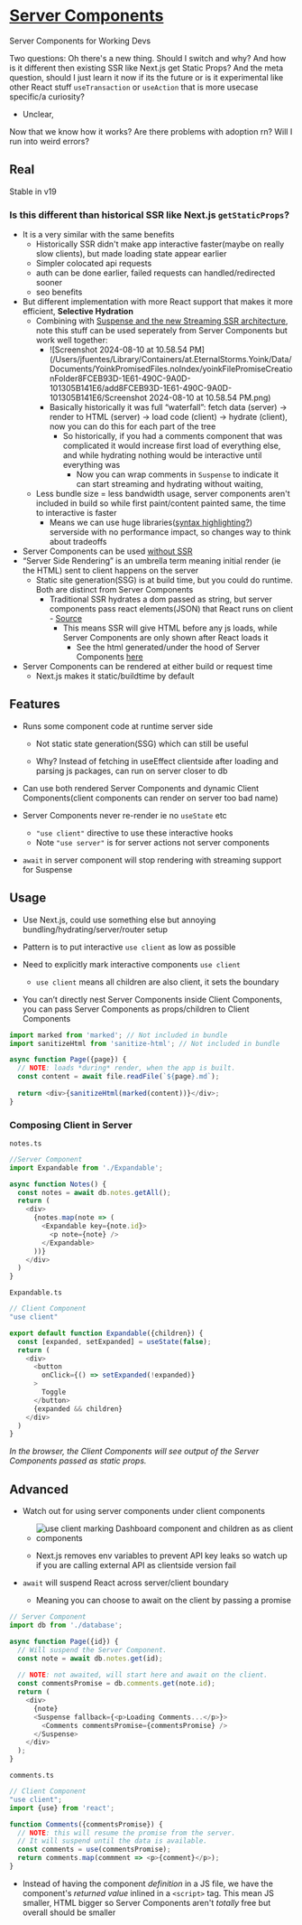 # [Server Components](https://react.dev/reference/rsc/server-components)

Server Components for Working Devs

Two questions: Oh there's a new thing. Should I switch and why? And how is it different then existing SSR like Next.js get Static Props? And the meta question, should I just learn it now if its the future or is it experimental like other React stuff `useTransaction` or `useAction` that is more usecase specific/a curiosity?

- Unclear, 

Now that we know how it works? Are there problems with adoption rn? Will I run into weird errors? 

## Real

Stable in v19

### Is this different than historical SSR like Next.js `getStaticProps`?

- It is a very similar with the same benefits
  - Historically SSR didn't make app interactive faster(maybe on really slow clients), but made loading state appear earlier
  - Simpler colocated api requests
  - auth can be done earlier, failed requests can handled/redirected sooner
  - seo benefits
- But different implementation with more React support that makes it more efficient, **Selective Hydration**
  - Combining with [Suspense and the new Streaming SSR architecture](https://github.com/reactwg/react-18/discussions/37), note this stuff can be used seperately from Server Components but work well together:
    - ![Screenshot 2024-08-10 at 10.58.54 PM](/Users/jfuentes/Library/Containers/at.EternalStorms.Yoink/Data/Documents/YoinkPromisedFiles.noIndex/yoinkFilePromiseCreationFolder8FCEB93D-1E61-490C-9A0D-101305B141E6/add8FCEB93D-1E61-490C-9A0D-101305B141E6/Screenshot 2024-08-10 at 10.58.54 PM.png)
    - Basically historically it was full “waterfall”: fetch data (server) → render to HTML (server) → load code (client) → hydrate (client), now you can do this for each part of the tree
      - So historically, if you had a comments component that was complicated it would increase first load of everything else, and while hydrating nothing would be interactive until everything was
        - Now you can wrap comments in `Suspense` to indicate it can start streaming and hydrating without waiting,
  - Less bundle size = less bandwidth usage, server components aren't included in build so while first paint/content painted same, the time to interactive is faster
    - Means we can use huge libraries([syntax highlighting?](https://bright.codehike.org/)) serverside with no performance impact, so changes way to think about tradeoffs
- Server Components can be used [without SSR](https://github.com/reactjs/server-components-demo?tab=readme-ov-file#should-i-use-this-demo-for-benchmarks)
- “Server Side Rendering” is an umbrella term meaning initial render (ie the HTML) sent to client happens on the server
  - Static site generation(SSG) is at build time, but you could do runtime. Both are distinct from Server Components
    - Traditional SSR hydrates a dom passed as string, but server components pass react elements(JSON) that React runs on client - [Source](https://stackoverflow.com/questions/76325862/what-is-the-difference-between-react-server-components-rsc-and-server-side-ren#:~:text=Server%20components%20return%20react%20elements,and%20put%20into%20the%20DOM.&text=SSR%20is%20to%20run%20code%20on%20the%20server.)
      - This means SSR will give HTML before any js loads, while Server Components are only shown after React loads it
        - See the html generated/under the hood of Server Components [here](https://www.joshwcomeau.com/react/server-components/#peeking-under-the-hood-8)
- Server Components can be rendered at either build or request time
  - Next.js makes it static/buildtime by default

## Features

- Runs some component code at runtime server side

  - Not static state generation(SSG) which can still be useful

  - Why? Instead of fetching in useEffect clientside after loading and parsing js packages, can run on server closer to db

- Can use both rendered Server Components and dynamic Client Components(client components can render on server too bad name)
- Server Components never re-render ie no `useState` etc 
  -  `"use client"` directive to use these interactive hooks
    - Note `"use server"` is for server actions not server components
- `await` in server component will stop rendering with streaming support for Suspense

## Usage

- Use Next.js, could use something else but annoying bundling/hydrating/server/router setup

- Pattern is to put interactive `use client` as low as possible
- Need to explicitly mark interactive components  `use client` 
  - `use client` means all children are also client, it sets the boundary
-  You can’t directly nest Server Components inside Client Components, you can pass Server Components as props/children to Client Components

```ts
import marked from 'marked'; // Not included in bundle
import sanitizeHtml from 'sanitize-html'; // Not included in bundle

async function Page({page}) {
  // NOTE: loads *during* render, when the app is built.
  const content = await file.readFile(`${page}.md`);
  
  return <div>{sanitizeHtml(marked(content))}</div>;
}
```

### Composing Client in Server

`notes.ts`

```ts
//Server Component
import Expandable from './Expandable';

async function Notes() {
  const notes = await db.notes.getAll();
  return (
    <div>
      {notes.map(note => (
        <Expandable key={note.id}>
          <p note={note} />
        </Expandable>
      ))}
    </div>
  )
}
```

`Expandable.ts`

```ts
// Client Component
"use client"

export default function Expandable({children}) {
  const [expanded, setExpanded] = useState(false);
  return (
    <div>
      <button
        onClick={() => setExpanded(!expanded)}
      >
        Toggle
      </button>
      {expanded && children}
    </div>
  )
}
```

*In the browser, the Client Components will see output of the Server Components passed as static props.*

## Advanced

- Watch out for using server components under client components

  - ![use client marking Dashboard component and children as as client components](https://cdn.builder.io/api/v1/image/assets%2FYJIGb4i01jvw0SRdL5Bt%2F94d1356a8d524f7581397b76ae98a370?width=717)

  - Next.js removes env variables to prevent API key leaks so watch up if you are calling external API as clientside version fail

- `await` will suspend React across server/client boundary
  - Meaning you can choose to await on the client by passing a promise


```ts
// Server Component
import db from './database';

async function Page({id}) {
  // Will suspend the Server Component.
  const note = await db.notes.get(id);
  
  // NOTE: not awaited, will start here and await on the client. 
  const commentsPromise = db.comments.get(note.id);
  return (
    <div>
      {note}
      <Suspense fallback={<p>Loading Comments...</p>}>
        <Comments commentsPromise={commentsPromise} />
      </Suspense>
    </div>
  );
}
```

`comments.ts`

```ts
// Client Component
"use client";
import {use} from 'react';

function Comments({commentsPromise}) {
  // NOTE: this will resume the promise from the server.
  // It will suspend until the data is available.
  const comments = use(commentsPromise);
  return comments.map(commment => <p>{comment}</p>);
}
```

- Instead of having the component *definition* in a JS file, we have the component's *returned value* inlined in a `<script>` tag. This mean JS smaller, HTML bigger so Server Components aren't *totally* free but overall should be smaller
